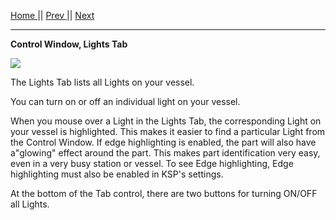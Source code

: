 [Home ](https://github.com/PapaJoesSoup/ShipManifest/wiki)|| [Prev ](https://github.com/PapaJoesSoup/ShipManifest/wiki/1.6.3-Antennas-Tab)|| [Next](https://github.com/PapaJoesSoup/ShipManifest/wiki/1.7-Debug-Window)
***
**Control Window, Lights Tab**

![](http://i.imgur.com/8MUfV1V.png)

The Lights Tab lists all Lights on your vessel.

You can turn on or off an individual light on your vessel.

When you mouse over a Light in the Lights Tab, the corresponding Light on your vessel is highlighted.  This makes it easier to find a particular Light from the Control Window.  If edge highlighting is enabled, the part will also have a"glowing" effect around the part.  This makes part identification very easy, even in a very busy station or vessel.  To see Edge highlighting, Edge highlighting must also be enabled in KSP's settings.

At the bottom of the Tab control, there are two buttons for turning ON/OFF all Lights.